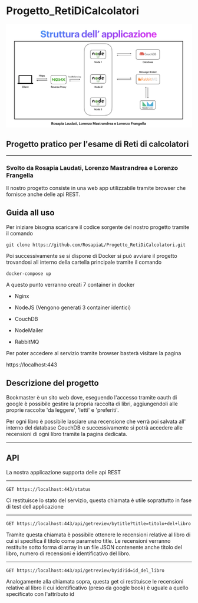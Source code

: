 # Progetto_RetiDiCalcolatori

![schema](./fotoschema.png)

## Progetto pratico per l'esame di Reti di calcolatori

---
### Svolto da Rosapia Laudati, Lorenzo Mastrandrea e Lorenzo Frangella

Il nostro progetto consiste in una web app utilizzabile tramite browser che fornisce anche delle api REST.



## Guida all uso

Per iniziare bisogna scaricare il codice sorgente del nostro progetto tramite il comando

```
git clone https://github.com/RosapiaL/Progetto_RetiDiCalcolatori.git
```

Poi successivamente se si dispone di Docker si può avviare il progetto trovandosi all interno della cartella principale tramite il comando

```
docker-compose up
```

A questo punto verranno creati 7 container in docker

* Nginx

* NodeJS (Vengono generati 3 container identici)

* CouchDB

* NodeMailer

* RabbitMQ

Per poter accedere al servizio tramite browser basterà visitare la pagina 

https://localhost:443

## Descrizione del progetto

Bookmaster è un sito web dove, eseguendo l'accesso tramite oauth di google è possibile gestire la propria raccolta di libri, aggiungendoli alle proprie raccolte 'da leggere', 'letti' e 'preferiti'.

Per ogni libro è possibile lasciare una recensione che verrà poi salvata all' interno del database CouchDB e successivamente si potrà accedere alle recensioni di ogni libro tramite la pagina dedicata.

---

## API

La nostra applicazione supporta delle api REST

---

```
GET https://localhost:443/status
````
Ci restituisce lo stato del servizio, questa chiamata è utile soprattutto in fase di test dell applicazione

---

```
GET https://localhost:443/api/getreview/bytitle?title=titolo+del+libro
````

Tramite questa chiamata è possibile ottenere le recensioni relative al libro di cui si specifica il titolo come parametro title. Le recensioni verranno restituite sotto forma di array in un file JSON contenente anche titolo del libro, numero di recensioni e identificativo del libro.

---

```
GET https://localhost:443/api/getreview/byid?id=id_del_libro
````

Analogamente alla chiamata sopra, questa get ci restituisce le recensioni relative al libro il cui identificativo (preso da google book) è uguale a quello specificato con l'attributo id


